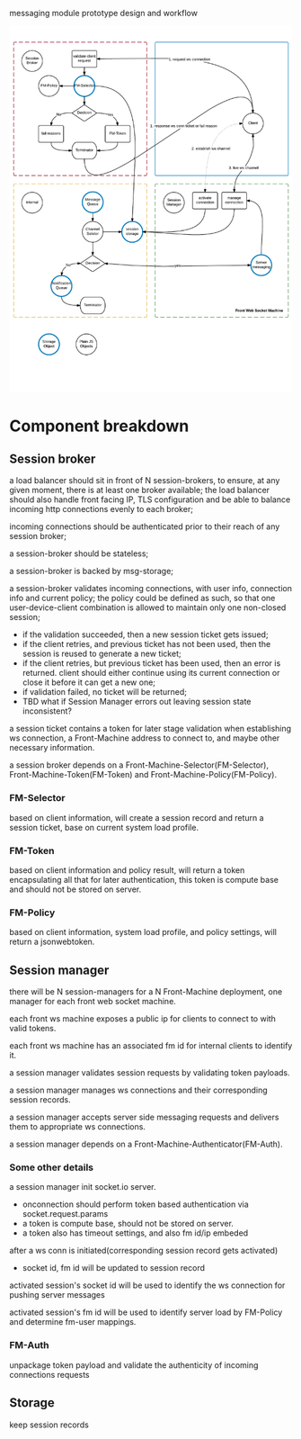 messaging module prototype design and workflow

![diagram](/examples/msg-prototype/msg-prototyping.png?raw=true "diagram")

# Component breakdown

## Session broker

a load balancer should sit in front of N session-brokers, to ensure, at any given moment, there is at least one broker available;
the load balancer should also handle front facing IP, TLS configuration and be able to balance incoming http connections evenly to each broker;

incoming connections should be authenticated prior to their reach of any session broker;

a session-broker should be stateless;

a session-broker is backed by msg-storage;

a session-broker validates incoming connections, with user info, connection info and current policy;
the policy could be defined as such, so that one user-device-client combination is allowed to maintain only one non-closed session;
* if the validation succeeded, then a new session ticket gets issued;
* if the client retries, and previous ticket has not been used, then the session is reused to generate a new ticket;
* if the client retries, but previous ticket has been used, then an error is returned. client should either continue using its current connection or close it before it can get a new one;
* if validation failed, no ticket will be returned;
* TBD what if Session Manager errors out leaving session state inconsistent?

a session ticket contains a token for later stage validation when establishing ws connection, a Front-Machine address to connect to, and maybe other necessary information.

a session broker depends on a Front-Machine-Selector(FM-Selector), Front-Machine-Token(FM-Token) and Front-Machine-Policy(FM-Policy).

### FM-Selector
based on client information, will create a session record and return a session ticket, base on current system load profile.

### FM-Token
based on client information and policy result, will return a token encapsulating all that for later authentication, this token is compute base and should not be stored on server.

### FM-Policy
based on client information, system load profile, and policy settings, will return a jsonwebtoken.


## Session manager
there will be N session-managers for a N Front-Machine deployment, one manager for each front web socket machine.

each front ws machine exposes a public ip for clients to connect to with valid tokens.

each front ws machine has an associated fm id for internal clients to identify it.

a session manager validates session requests by validating token payloads.

a session manager manages ws connections and their corresponding session records.

a session manager accepts server side messaging requests and delivers them to appropriate ws connections.

a session manager depends on a Front-Machine-Authenticator(FM-Auth).

### Some other details
a session manager init socket.io server.
* onconnection should perform token based authentication via socket.request.params
* a token is compute base, should not be stored on server.
* a token also has timeout settings, and also fm id/ip embeded

after a ws conn is initiated(corresponding session record gets activated)
* socket id, fm id will be updated to session record

activated session's socket id will be used to identify the ws connection for pushing server messages

activated session's fm id will be used to identify server load by FM-Policy and determine fm-user mappings.

### FM-Auth
unpackage token payload and validate the authenticity of incoming connections requests

## Storage
keep session records
